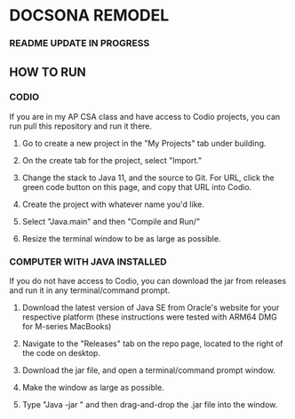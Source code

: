 # DOCSONA REMODEL

### README UPDATE IN PROGRESS

## HOW TO RUN

### CODIO

If you are in my AP CSA class and have access to Codio projects, you can run pull this repository and run it there.

1. Go to create a new project in the "My Projects" tab under building.

2. On the create tab for the project, select "Import."

3. Change the stack to Java 11, and the source to Git. For URL, click the green code button on this page, and copy that URL into Codio.

4. Create the project with whatever name you'd like.

5. Select "Java.main" and then "Compile and Run/"

6. Resize the terminal window to be as large as possible.

### COMPUTER WITH JAVA INSTALLED

If you do not have access to Codio, you can download the jar from releases and run it in any terminal/command prompt.

1. Download the latest version of Java SE from Oracle's website for your respective platform (these instructions were tested with ARM64 DMG for M-series MacBooks)

2. Navigate to the "Releases" tab on the repo page, located to the right of the code on desktop.

3. Download the jar file, and open a terminal/command prompt window.

4. Make the window as large as possible.

5. Type "Java -jar " and then drag-and-drop the .jar file into the window.